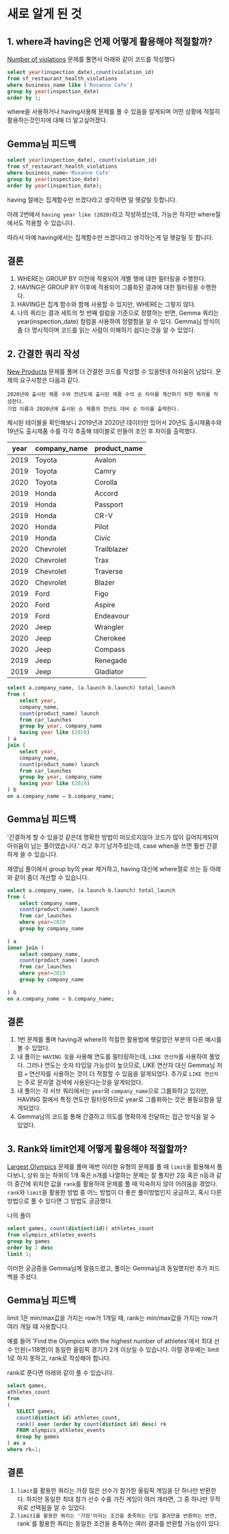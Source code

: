 # 새로 알게 된 것

## 1. where과 having은 언제 어떻게 활용해야 적절할까?
[Number of violations](https://platform.stratascratch.com/coding/9728-inspections-that-resulted-in-violations?code_type=3) 문제를 풀면서 아래와 같이 코드를 작성했다
```sql
select year(inspection_date),count(violation_id)
from sf_restaurant_health_violations
where business_name like ('Roxanne Cafe')
group by year(inspection_date)
order by 1;
```
where을 사용하거나 having사용해 문제를 풀 수 있음을 알게되며 어떤 상황에 적절히 활용하는것인지에 대해 더 알고싶어졌다.

## Gemma님 피드백
```sql
select year(inspection_date), count(violation_id)
from sf_restaurant_health_violations
where business_name='Roxanne Cafe'
group by year(inspection_date)
order by year(inspection_date);

```
having 절에는 집계함수만 쓰겠다라고 생각하면 덜 헷갈릴 듯합니다.

아래 2번에서 `having year like (2020)`라고 작성하셨는데, 가능은 하지만 where절에서도 적용할 수 있습니다.

따라서 아예 having에서는 집계함수만 쓰겠다라고 생각하는게 덜 헷갈릴 듯 합니다.

## 결론
1. WHERE는 GROUP BY 이전에 적용되어 개별 행에 대한 필터링을 수행한다.
2. HAVING은 GROUP BY 이후에 적용되어 그룹화된 결과에 대한 필터링을 수행한다.
3. HAVING은 집계 함수와 함께 사용할 수 있지만, WHERE는 그렇지 않다.
4. 나의 쿼리는 결과 세트의 첫 번째 컬럼을 기준으로 정렬하는 반면, Gemma 쿼리는 year(inspection_date) 컬럼을 사용하여 정렬함을 알 수 있다. Gemma님 방식이 좀 더 명시적이며 코드를 읽는 사람이 이해하기 쉽다는것을 알 수 있었다.



## 2. 간결한 쿼리 작성
[New Products](https://platform.stratascratch.com/coding/10318-new-products?code_type=3) 문제를 풀며 더 간결한 코드를 작성할 수 있을텐데 아쉬움이 남았다.
문제의 요구사항은 다음과 같다.
```
2020년에 출시된 제품 수와 전년도에 출시된 제품 수의 순 차이를 계산하기 위한 쿼리를 작성한다.
기업 이름과 2020년에 출시된 순 제품의 전년도 대비 순 차이를 출력한다.
```
제시된 테이블을 확인해보니 2019년과 2020년 데이터만 있어서 20년도 출시제품수와 19년도 출시제품 수를 각각 추출해 테이블로 만들어 조인 후 차이를 출력했다.
<div class="ResultsTable__container QuestionTables__preview-table"><table class="ResultsTable__table"><thead><tr class="ResultsTable__header-row"><th class="ResultsTable__header-cell">year</th><th class="ResultsTable__header-cell">company_name</th><th class="ResultsTable__header-cell">product_name</th></tr></thead><tbody><tr class="ResultsTable__row "><td class="ResultsTable__cell">2019</td><td class="ResultsTable__cell">Toyota</td><td class="ResultsTable__cell">Avalon</td></tr><tr class="ResultsTable__row "><td class="ResultsTable__cell">2019</td><td class="ResultsTable__cell">Toyota</td><td class="ResultsTable__cell">Camry</td></tr><tr class="ResultsTable__row "><td class="ResultsTable__cell">2020</td><td class="ResultsTable__cell">Toyota</td><td class="ResultsTable__cell">Corolla</td></tr><tr class="ResultsTable__row "><td class="ResultsTable__cell">2019</td><td class="ResultsTable__cell">Honda</td><td class="ResultsTable__cell">Accord</td></tr><tr class="ResultsTable__row "><td class="ResultsTable__cell">2019</td><td class="ResultsTable__cell">Honda</td><td class="ResultsTable__cell">Passport</td></tr><tr class="ResultsTable__row "><td class="ResultsTable__cell">2019</td><td class="ResultsTable__cell">Honda</td><td class="ResultsTable__cell">CR-V</td></tr><tr class="ResultsTable__row "><td class="ResultsTable__cell">2020</td><td class="ResultsTable__cell">Honda</td><td class="ResultsTable__cell">Pilot</td></tr><tr class="ResultsTable__row "><td class="ResultsTable__cell">2019</td><td class="ResultsTable__cell">Honda</td><td class="ResultsTable__cell">Civic</td></tr><tr class="ResultsTable__row "><td class="ResultsTable__cell">2020</td><td class="ResultsTable__cell">Chevrolet</td><td class="ResultsTable__cell">Trailblazer</td></tr><tr class="ResultsTable__row "><td class="ResultsTable__cell">2020</td><td class="ResultsTable__cell">Chevrolet</td><td class="ResultsTable__cell">Trax</td></tr><tr class="ResultsTable__row "><td class="ResultsTable__cell">2019</td><td class="ResultsTable__cell">Chevrolet</td><td class="ResultsTable__cell">Traverse</td></tr><tr class="ResultsTable__row "><td class="ResultsTable__cell">2020</td><td class="ResultsTable__cell">Chevrolet</td><td class="ResultsTable__cell">Blazer</td></tr><tr class="ResultsTable__row "><td class="ResultsTable__cell">2019</td><td class="ResultsTable__cell">Ford</td><td class="ResultsTable__cell">Figo</td></tr><tr class="ResultsTable__row "><td class="ResultsTable__cell">2020</td><td class="ResultsTable__cell">Ford</td><td class="ResultsTable__cell">Aspire</td></tr><tr class="ResultsTable__row "><td class="ResultsTable__cell">2019</td><td class="ResultsTable__cell">Ford</td><td class="ResultsTable__cell">Endeavour</td></tr><tr class="ResultsTable__row "><td class="ResultsTable__cell">2020</td><td class="ResultsTable__cell">Jeep</td><td class="ResultsTable__cell">Wrangler</td></tr><tr class="ResultsTable__row "><td class="ResultsTable__cell">2020</td><td class="ResultsTable__cell">Jeep</td><td class="ResultsTable__cell">Cherokee</td></tr><tr class="ResultsTable__row "><td class="ResultsTable__cell">2020</td><td class="ResultsTable__cell">Jeep</td><td class="ResultsTable__cell">Compass</td></tr><tr class="ResultsTable__row "><td class="ResultsTable__cell">2019</td><td class="ResultsTable__cell">Jeep</td><td class="ResultsTable__cell">Renegade</td></tr><tr class="ResultsTable__row "><td class="ResultsTable__cell">2019</td><td class="ResultsTable__cell">Jeep</td><td class="ResultsTable__cell">Gladiator</td></tr></tbody></table></div>

```sql
select a.company_name, (a.launch-b.launch) total_launch
from (
	select year,
	company_name,
	count(product_name) launch
	from car_launches
	group by year, company_name
	having year like (2020)
) a
join (
	select year,
	company_name,
	count(product_name) launch
	from car_launches
	group by year, company_name
	having year like (2019)
) b
on a.company_name = b.company_name;
```

## Gemma님 피드백
'간결하게 할 수 있을것 같은데 명확한 방법이 떠오르지않아 코드가 많이 길어지게되어 아쉬움이 남는 풀이였습니다.' 라고 후기 남겨주셨는데,
case when을 쓰면 훨씬 간결하게 쓸 수 있습니다.

재영님 풀이에서 group by의 year 제거하고, having 대신에 where절로 쓰는 등 아래와 같이 좀더 개선할 수 있습니다.
```sql
select a.company_name, (a.launch-b.launch) total_launch
from (
	select company_name,
	count(product_name) launch
	from car_launches
	where year=2020
	group by company_name
	
) a
inner join (
	select company_name,
	count(product_name) launch
	from car_launches
	where year=2019
	group by company_name
	
) b
on a.company_name = b.company_name;
```

## 결론
1. 1번 문제를 풀며 having과 where의 적절한 활용법에 헷갈렸던 부분의 다른 예시를 볼 수 있었다.
2. 내 풀이는 `HAVING 절`을 사용해 연도를 필터링하는데, `LIKE 연산자`를 사용하여 풀었다. 그러나 연도는 숫자 타입일 가능성이 높으므로, LIKE 연산자 대신 Gemma님 처럼 `=` 연산자를 사용하는 것이 더 적절할 수 있음을 알게되었다. 추가로 `LIKE 연산자`는 주로 문자열 검색에 사용된다는것을 알게되었다.
3. 내 풀이는 각 서브 쿼리에서는 `year`와 `company_name`으로 그룹화하고 있지만, HAVING 절에서 특정 연도만 필터링하므로 year로 그룹화하는 것은 불필요함을 알게되었다.
4. Gemma님의 코드를 통해 간결하고 의도를 명확하게 전달하는 접근 방식을 알 수 있었다.

## 3. Rank와 limit언제 어떻게 활용해야 적절할까?
[Largest Olympics](https://platform.stratascratch.com/coding/9942-largest-olympics?code_type=3) 문제를 풀며 매번 이러한 유형의 문제를 풀 때 `limit`을 활용해서 풀다보니, 상위 또는 하위의 1개 혹은 n개를 나열하는 문제는 잘 풀지만 2등 혹은 n등과 같이 중간에 위치한 값을 `rank`를 활용하여 문제를 풀 때 익숙하지 않아 어려움을 겪었다.
`rank`와 `limit`을 활용한 방법 중 어느 방법이 더 좋은 풀이방법인지 궁금하고, 혹시 다른 방법으로 풀 수 있다면 그 방법도 궁금했다.

나의 풀이
```sql
select games, count(distinct(id)) athletes_count
from olympics_athletes_events
group by games
order by 2 desc
limit 1;
```

이러한 궁금증을 Gemma님께 말씀드렸고, 풀이는 Gemma님과 동일했지만 추가 피드백을 주셨다.

## Gemma님 피드백
limit 1은 min/max값을 가지는 row가 1개일 때, rank는 min/max값을 가지는 row가 여러 개일 떄 사용합니다.


예를 들어 'Find the Olympics with the highest number of athletes'에서 최대 선수 인원(=118명)이 동일한 올림픽 경기가 2개 이상일 수 있습니다. 이럴 경우에는 limit 1로 하지 못하고, rank로 작성해야 합니다.

rank로 푼다면 아래와 같이 풀 수 있습니다.
 ```sql
select games,
athletes_count
from
(
    SELECT games,
    count(distinct id) athletes_count,
    rank() over (order by count(distinct id) desc) rk
    FROM olympics_athletes_events
    Group by games
) as a
where rk=1;
```

## 결론
1. `limit`를 활용한 쿼리는 가장 많은 선수가 참가한 올림픽 게임을 단 하나만 반환한다. 하지만 동일한 최대 참가 선수 수를 가진 게임이 여러 개라면, 그 중 하나만 무작위로 선택됨을 알 수 있었다.
2. `limit1를 활용한 쿼리는 '가장'이라는 조건을 충족하는 단일 결과만을 반환하는 반면, `rank`를 활용한 쿼리는 동일한 조건을 충족하는 여러 결과를 반환할 가능성이 있다.

